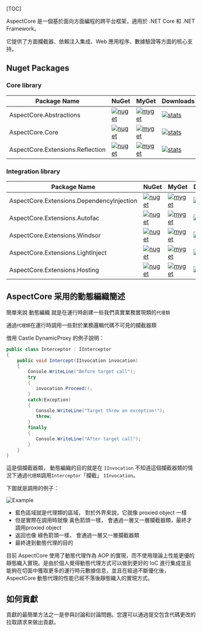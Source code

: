 [TOC]

AspectCore 是一個基於面向方面編程的跨平台框架，適用於 .NET Core 和 .NET Framework。

它提供了方面攔截器、依賴注入集成、Web 應用程序、數據驗證等方面的核心支持。

## Nuget Packages

### Core library

| Package Name                     | NuGet                                                        | MyGet                                                        | Downloads                                                    |
| -------------------------------- | ------------------------------------------------------------ | ------------------------------------------------------------ | ------------------------------------------------------------ |
| AspectCore.Abstractions          | [![nuget](https://camo.githubusercontent.com/2b1a295e6225308fc8b5002da736b1788b8a2c20eb738631167b884560da301f/68747470733a2f2f696d672e736869656c64732e696f2f6e756765742f762f417370656374436f72652e4162737472616374696f6e732e7376673f7374796c653d666c61742d737175617265)](https://www.nuget.org/packages/AspectCore.Abstractions) | [![myget](https://camo.githubusercontent.com/26dc4bfd426e3dbcb6a3a2085913ef8f340b903c8d109440922ac982f694c38c/68747470733a2f2f696d672e736869656c64732e696f2f6d796765742f617370656374636f72652f767072652f417370656374436f72652e4162737472616374696f6e732e7376673f7374796c653d666c61742d737175617265)](https://www.myget.org/feed/aspectcore/package/nuget/AspectCore.Abstractions) | [![stats](https://camo.githubusercontent.com/a5add0188fe7847c567d5f09b4004fa9cae4cf37a14bb28134a88dd24adab4cc/68747470733a2f2f696d672e736869656c64732e696f2f6e756765742f64742f417370656374436f72652e4162737472616374696f6e732e7376673f7374796c653d666c61742d737175617265)](https://www.nuget.org/stats/packages/AspectCore.Abstractions?groupby=Version) |
| AspectCore.Core                  | [![nuget](https://camo.githubusercontent.com/b4c2dd6f842cbf74a9110b64ed800939c13edd83a63e47279f57dd9c93e0ac07/68747470733a2f2f696d672e736869656c64732e696f2f6e756765742f762f417370656374436f72652e436f72652e7376673f7374796c653d666c61742d737175617265)](https://www.nuget.org/packages/AspectCore.Core) | [![myget](https://camo.githubusercontent.com/3ed796601c6d0ac0bad7a4727d50e20e2039a3b40aff77afcfc9fa9c8d227575/68747470733a2f2f696d672e736869656c64732e696f2f6d796765742f617370656374636f72652f767072652f417370656374436f72652e436f72652e7376673f7374796c653d666c61742d737175617265)](https://www.myget.org/feed/aspectcore/package/nuget/AspectCore.Core) | [![stats](https://camo.githubusercontent.com/02b9e733eeb5a01b017dbed19e0727bb6f98863055e5fa9ec2a2478bfa7b642f/68747470733a2f2f696d672e736869656c64732e696f2f6e756765742f64742f417370656374436f72652e436f72652e7376673f7374796c653d666c61742d737175617265)](https://www.nuget.org/stats/packages/AspectCore.Core?groupby=Version) |
| AspectCore.Extensions.Reflection | [![nuget](https://camo.githubusercontent.com/2c87c8f231653af71e8153e77a5708aac64f52e8d437e47bdba15198ca460262/68747470733a2f2f696d672e736869656c64732e696f2f6e756765742f762f417370656374436f72652e457874656e73696f6e732e5265666c656374696f6e2e7376673f7374796c653d666c61742d737175617265)](https://www.nuget.org/packages/AspectCore.Extensions.Reflection) | [![myget](https://camo.githubusercontent.com/010d20b890cd3fc4ad26529d9c96ace79495ca4aa31e7b47b37f68d2c3ab70d3/68747470733a2f2f696d672e736869656c64732e696f2f6d796765742f617370656374636f72652f767072652f417370656374436f72652e457874656e73696f6e732e5265666c656374696f6e2e7376673f7374796c653d666c61742d737175617265)](https://www.myget.org/feed/aspectcore/package/nuget/AspectCore.Extensions.Reflection) | [![stats](https://camo.githubusercontent.com/39065977efef1be07418339f0bcdaef5702f8da1ca912a0dda247a0ebb34d451/68747470733a2f2f696d672e736869656c64732e696f2f6e756765742f64742f417370656374436f72652e457874656e73696f6e732e5265666c656374696f6e2e7376673f7374796c653d666c61742d737175617265)](https://www.nuget.org/stats/packages/AspectCore.Extensions.Reflection?groupby=Version) |

### Integration library

| Package Name                              | NuGet                                                        | MyGet                                                        | Downloads                                                    |
| ----------------------------------------- | ------------------------------------------------------------ | ------------------------------------------------------------ | ------------------------------------------------------------ |
| AspectCore.Extensions.DependencyInjection | [![nuget](https://camo.githubusercontent.com/b198267b3dc906235f5e4052b219ba6fb7b8148abae58b60bfae245164baf46b/68747470733a2f2f696d672e736869656c64732e696f2f6e756765742f762f417370656374436f72652e457874656e73696f6e732e446570656e64656e6379496e6a656374696f6e2e7376673f7374796c653d666c61742d737175617265)](https://www.nuget.org/packages/AspectCore.Extensions.DependencyInjection) | [![myget](https://camo.githubusercontent.com/b4c6a1bce915e25b831db67169f8cb0522eff15af99748a619886a9a76a600f6/68747470733a2f2f696d672e736869656c64732e696f2f6d796765742f617370656374636f72652f767072652f417370656374436f72652e457874656e73696f6e732e446570656e64656e6379496e6a656374696f6e2e7376673f7374796c653d666c61742d737175617265)](https://www.myget.org/feed/aspectcore/package/nuget/AspectCore.Extensions.DependencyInjection) | [![stats](https://camo.githubusercontent.com/2bcefc2ee84f9b4a8c9f7bdfa4ca2455d9bcf2182ec5f6881721a8f38c941374/68747470733a2f2f696d672e736869656c64732e696f2f6e756765742f64742f417370656374436f72652e457874656e73696f6e732e446570656e64656e6379496e6a656374696f6e2e7376673f7374796c653d666c61742d737175617265)](https://www.nuget.org/stats/packages/AspectCore.Extensions.DependencyInjection?groupby=Version) |
| AspectCore.Extensions.Autofac             | [![nuget](https://camo.githubusercontent.com/0aa51f690b7427a1ed044b67a82baaa6bcf6bd9bc13856a05e8852c7cb816164/68747470733a2f2f696d672e736869656c64732e696f2f6e756765742f762f417370656374436f72652e457874656e73696f6e732e4175746f6661632e7376673f7374796c653d666c61742d737175617265)](https://www.nuget.org/packages/AspectCore.Extensions.Autofac) | [![myget](https://camo.githubusercontent.com/81666d7d2c521186a248a66c6e4f18aa270246b511e48bed94e576f03166e2b3/68747470733a2f2f696d672e736869656c64732e696f2f6d796765742f617370656374636f72652f767072652f417370656374436f72652e457874656e73696f6e732e4175746f6661632e7376673f7374796c653d666c61742d737175617265)](https://www.myget.org/feed/aspectcore/package/nuget/AspectCore.Extensions.Autofac) | [![stats](https://camo.githubusercontent.com/36de1c2deba2f9e6bc2d2a60106757a51b8421ff0a6a396bfa78228b0e985e77/68747470733a2f2f696d672e736869656c64732e696f2f6e756765742f64742f417370656374436f72652e457874656e73696f6e732e4175746f6661632e7376673f7374796c653d666c61742d737175617265)](https://www.nuget.org/stats/packages/AspectCore.Extensions.Autofac?groupby=Version) |
| AspectCore.Extensions.Windsor             | [![nuget](https://camo.githubusercontent.com/2038cfdbb2390b2ead1216a986a54ff848f46b5a1515903d9c4b556597a91c5d/68747470733a2f2f696d672e736869656c64732e696f2f6e756765742f762f417370656374436f72652e457874656e73696f6e732e57696e64736f722e7376673f7374796c653d666c61742d737175617265)](https://www.nuget.org/packages/AspectCore.Extensions.Windsor) | [![myget](https://camo.githubusercontent.com/a1b5d128704ef63ab2c8375072b240631dd658cabf02b51edb0f3e06207914bf/68747470733a2f2f696d672e736869656c64732e696f2f6d796765742f617370656374636f72652f767072652f417370656374436f72652e457874656e73696f6e732e57696e64736f722e7376673f7374796c653d666c61742d737175617265)](https://www.myget.org/feed/aspectcore/package/nuget/AspectCore.Extensions.Windsor) | [![stats](https://camo.githubusercontent.com/5956129dc59ab3968d004c13f2c4239408de8b830e3fa852a955d3975ea9c599/68747470733a2f2f696d672e736869656c64732e696f2f6e756765742f64742f417370656374436f72652e457874656e73696f6e732e57696e64736f722e7376673f7374796c653d666c61742d737175617265)](https://www.nuget.org/stats/packages/AspectCore.Extensions.Windsor?groupby=Version) |
| AspectCore.Extensions.LightInject         | [![nuget](https://camo.githubusercontent.com/668b1fc986f1ec93e9c1b9bcee1a72c04df1c0cd1f14562a6059ac513a9b5149/68747470733a2f2f696d672e736869656c64732e696f2f6e756765742f762f417370656374436f72652e457874656e73696f6e732e4c69676874496e6a6563742e7376673f7374796c653d666c61742d737175617265)](https://www.nuget.org/packages/AspectCore.Extensions.LightInject) | [![myget](https://camo.githubusercontent.com/1a96e5dfb9c60021b4603f08cdc953e3604fdf39605c07a0903adad3b5205360/68747470733a2f2f696d672e736869656c64732e696f2f6d796765742f617370656374636f72652f767072652f417370656374436f72652e457874656e73696f6e732e4c69676874496e6a6563742e7376673f7374796c653d666c61742d737175617265)](https://www.myget.org/feed/aspectcore/package/nuget/AspectCore.Extensions.LightInject) | [![stats](https://camo.githubusercontent.com/612bd9a05c069d187c438c99360cbb0622a1dfac5f32cd3053de5f91cfbab2e0/68747470733a2f2f696d672e736869656c64732e696f2f6e756765742f64742f417370656374436f72652e457874656e73696f6e732e4c69676874496e6a6563742e7376673f7374796c653d666c61742d737175617265)](https://www.nuget.org/stats/packages/AspectCore.Extensions.LightInject?groupby=Version) |
| AspectCore.Extensions.Hosting             | [![nuget](https://camo.githubusercontent.com/6d3628d7766cb18d6a0a043e7c2ccc8d13e0a7628ebb2af1fd198797d4d05a0d/68747470733a2f2f696d672e736869656c64732e696f2f6e756765742f762f417370656374436f72652e457874656e73696f6e732e486f7374696e672e7376673f7374796c653d666c61742d737175617265)](https://www.nuget.org/packages/AspectCore.Extensions.Hosting) | [![myget](https://camo.githubusercontent.com/a0413f745d2fa91b8005f03358c08f0bf21e9ba8645c63b122695853d888cc8a/68747470733a2f2f696d672e736869656c64732e696f2f6d796765742f617370656374636f72652f767072652f417370656374436f72652e457874656e73696f6e732e486f7374696e672e7376673f7374796c653d666c61742d737175617265)](https://www.myget.org/feed/aspectcore/package/nuget/AspectCore.Extensions.Hosting) | [![stats](https://camo.githubusercontent.com/aad1694652ab591505e1e2a7a8b2a926131298e57518737a461e65c7fc8f8d05/68747470733a2f2f696d672e736869656c64732e696f2f6e756765742f64742f417370656374436f72652e457874656e73696f6e732e486f7374696e672e7376673f7374796c653d666c61742d737175617265)](https://www.nuget.org/stats/packages/AspectCore.Extensions.Hosting?groupby=Version) |

## AspectCore 采用的動態編織簡述

簡單來說 動態編織 就是在運行時創建一些我們真實業務實現類的`代理類`

通過`代理類`在運行時調用一些對於業務邏輯代碼不可見的攔截器類

借用 Castle DynamicProxy 的例子說明：

```csharp
public class Interceptor : IInterceptor
{
    public void Intercept(IInvocation invocation)
    {
        Console.WriteLine("Before target call");
        try
        {
           invocation.Proceed();
        }
        catch(Exception)
        {
           Console.WriteLine("Target threw an exception!");
           throw;
        }
        finally
        {
           Console.WriteLine("After target call");
        }
    }
}
```



這是個攔截器類， 動態編織的目的就是在 `IInvocation` 不知道這個攔截器類的情況下通過`代理類`調用`Interceptor`「攔截」 `IInvocation`。

下圖就是調用的例子：

![Example](/content/projects/aspectcore/assets/proxy-pipeline.png)

- 藍色區域就是代理類的區域， 對於外界來說，它就像 proxied object 一樣
- 但是實際在調用時就像 黃色箭頭一樣， 會通過一層又一層攔截器類，最終才調用proxied object
- 返回也像 綠色箭頭一樣， 會通過一層又一層攔截器類
- 最終達到動態代理的目的

目前 AspectCore 使用了動態代理作為 AOP 的實現，而不使用理論上性能更優的靜態織入實現。是由於個人覺得動態代理方式可以做到更好的 IoC 進行集成並且能夠在切面中獲取更多的運行時元數據信息，並且在經過不斷優化後，AspectCore 動態代理的性能已經不落後靜態織入的實現方式。

## 如何貢獻

貢獻的最簡單方法之一是參與討論和討論問題。您還可以通過提交包含代碼更改的拉取請求來做出貢獻。
